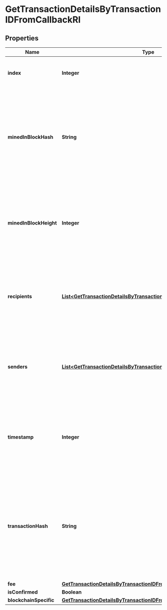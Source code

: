

# GetTransactionDetailsByTransactionIDFromCallbackRI


## Properties

| Name | Type | Description | Notes |
|------------ | ------------- | ------------- | -------------|
|**index** | **Integer** | Represents the index position of the transaction in the specific block. |  |
|**minedInBlockHash** | **String** | Represents the hash of the block where this transaction was mined/confirmed for first time. The hash is defined as a cryptographic digital fingerprint made by hashing the block header twice through the SHA256 algorithm. |  |
|**minedInBlockHeight** | **Integer** | Represents the hight of the block where this transaction was mined/confirmed for first time. The height is defined as the number of blocks in the blockchain preceding this specific block. |  |
|**recipients** | [**List&lt;GetTransactionDetailsByTransactionIDFromCallbackRIRecipients&gt;**](GetTransactionDetailsByTransactionIDFromCallbackRIRecipients.md) | Represents a list of recipient addresses with the respective amounts. In account-based protocols like Ethereum there is only one address in this list. |  |
|**senders** | [**List&lt;GetTransactionDetailsByTransactionIDFromCallbackRISenders&gt;**](GetTransactionDetailsByTransactionIDFromCallbackRISenders.md) | Represents a list of sender addresses with the respective amounts. In account-based protocols like Ethereum there is only one address in this list. |  |
|**timestamp** | **Integer** | Defines the exact date/time in Unix Timestamp when this transaction was mined, confirmed or first seen in Mempool, if it is unconfirmed. |  |
|**transactionHash** | **String** | Represents the same as transactionId for account-based protocols like Ethereum, while it could be different in UTXO-based protocols like Bitcoin. E.g., in UTXO-based protocols hash is different from transactionId for SegWit transactions. |  |
|**fee** | [**GetTransactionDetailsByTransactionIDFromCallbackRIFee**](GetTransactionDetailsByTransactionIDFromCallbackRIFee.md) |  |  |
|**isConfirmed** | **Boolean** |  |  |
|**blockchainSpecific** | [**GetTransactionDetailsByTransactionIDFromCallbackRIBS**](GetTransactionDetailsByTransactionIDFromCallbackRIBS.md) |  |  |



